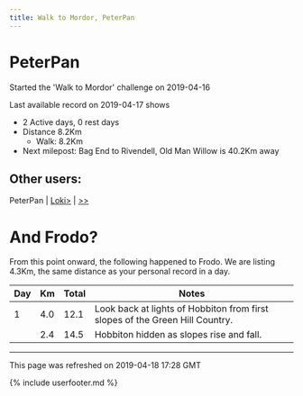 ```yaml
---
title: Walk to Mordor, PeterPan
---
```


# PeterPan

Started the 'Walk to Mordor' challenge on 2019-04-16

Last available record on 2019-04-17 shows
* 2 Active days, 0 rest days
* Distance 8.2Km
  * Walk: 8.2Km
* Next milepost: Bag End to Rivendell, Old Man Willow is 40.2Km away

## Other users:

PeterPan \| [Loki\>](Loki.md) \| [\>\>](Loki.md)

# And Frodo?
From this point onward, the following happened to Frodo.
We are listing 4.3Km, the same distance as your personal record in a day.

| Day | Km | Total | Notes |
| --- | --- | --- | --- |
| 1 | 4.0 | 12.1 | Look back at lights of Hobbiton from first slopes of the Green Hill Country. |
|   | 2.4 | 14.5 | Hobbiton hidden as slopes rise and fall. |


---
This page was refreshed on 2019-04-18 17:28 GMT

{% include userfooter.md %}

